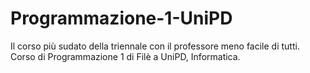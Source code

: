 # Programmazione-1-UniPD

Il corso più sudato della triennale con il professore meno facile di tutti.
Corso di Programmazione 1 di Filè a UniPD, Informatica.
